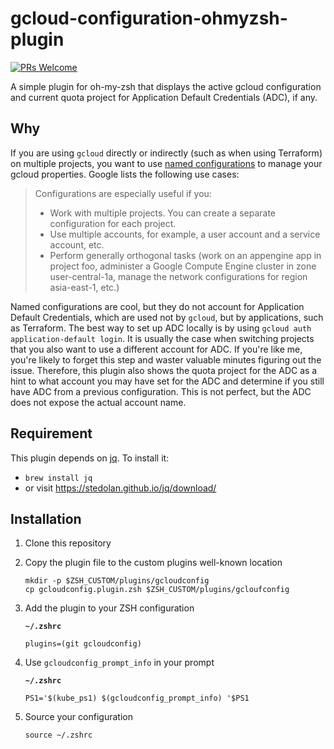 # gcloud-configuration-ohmyzsh-plugin

[![PRs Welcome](https://img.shields.io/badge/PRs-welcome-brightgreen.svg?style=flat-square)](http://makeapullrequest.com)

A simple plugin for oh-my-zsh that displays the active gcloud configuration and current quota project for Application
Default Credentials (ADC), if any.

## Why

If you are using `gcloud` directly or indirectly (such as when using Terraform) on multiple projects, you want to use
[named configurations](https://cloud.google.com/sdk/gcloud/reference/topic/configurations) to manage your gcloud
properties. Google lists the following use cases:

> Configurations are especially useful if you:
>
> - Work with multiple projects. You can create a separate configuration for each project.
> - Use multiple accounts, for example, a user account and a service account, etc.
> - Perform generally orthogonal tasks (work on an appengine app in project foo, administer a Google Compute Engine
>   cluster in zone user-central-1a, manage the network configurations for region asia-east-1, etc.)

Named configurations are cool, but they do not account for Application Default Credentials, which are used not by
`gcloud`, but by applications, such as Terraform. The best way to set up ADC locally is by using
`gcloud auth application-default login`. It is usually the case when switching projects that you also want to use a
different account for ADC. If you're like me, you're likely to forget this step and waster valuable minutes figuring out
the issue. Therefore, this plugin also shows the quota project for the ADC as a hint to what account you may have set
for the ADC and determine if you still have ADC from a previous configuration. This is not perfect, but the ADC does not
expose the actual account name.

## Requirement

This plugin depends on [jq](https://stedolan.github.io/jq/). To install it:

- `brew install jq`
- or visit https://stedolan.github.io/jq/download/

## Installation

1. Clone this repository

1. Copy the plugin file to the custom plugins well-known location

   ```shell script
   mkdir -p $ZSH_CUSTOM/plugins/gcloudconfig
   cp gcloudconfig.plugin.zsh $ZSH_CUSTOM/plugins/gcloufconfig
   ```

1. Add the plugin to your ZSH configuration

   **`~/.zshrc`**

   ```shell script
   plugins=(git gcloudconfig)
   ```

1. Use `gcloudconfig_prompt_info` in your prompt

   **`~/.zshrc`**

   ```shell script
   PS1='$(kube_ps1) $(gcloudconfig_prompt_info) '$PS1
   ```

1. Source your configuration

   ```shell script
   source ~/.zshrc
   ```
